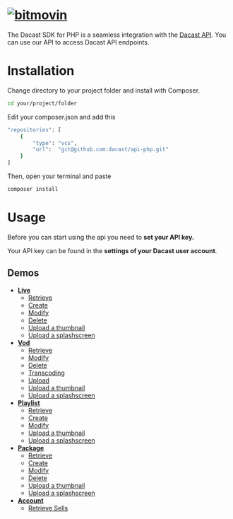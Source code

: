 # [![bitmovin](http://www.dacast.com/wp-content/themes/dacast/images/logo.png)](https://www.dacast.com)

The Dacast SDK for PHP is a seamless integration with the [Dacast API](https://www.dacast.com). You can use our API to access Dacast API endpoints.

# Installation
Change directory to your project folder and install with Composer.

```bash
cd your/project/folder
```

Edit your composer.json and add this
```bash
"repositories": [
    {
        "type": "vcs",
        "url":  "git@github.com:dacast/api-php.git"
    }
]
```
Then, open your terminal and paste
```bash
composer install 
```
 
# Usage

Before you can start using the api you need to **set your API key.**

Your API key can be found in the **settings of your Dacast user account**.

## Demos
* [**Live**](examples/channel)
    * [Retrieve](examples/channel/retrieve.php)
    * [Create](examples/channel/create.php)
    * [Modify](examples/channel/modify.php)
    * [Delete](examples/channel/delete.php)
    * [Upload a thumbnail](examples/channel/uploadThumbnail.php)
    * [Upload a splashscreen](examples/channel/uploadSplashscreen.php)
* [**Vod**](examples/vod)
    * [Retrieve](examples/vod/retrieve.php)
    * [Modify](examples/vod/modify.php)
    * [Delete](examples/vod/delete.php)
    * [Transcoding](examples/vod/transcodingVod.php)
    * [Upload](examples/vod/upload.php)
    * [Upload a thumbnail](examples/vod/uploadThumbnail.php)
    * [Upload a splashscreen](examples/vod/uploadSplashscreen.php)
* [**Playlist**](examples/playlist)
    * [Retrieve](examples/playlist/retrieve.php)
    * [Create](examples/playlist/create.php)
    * [Modify](examples/playlist/modify.php)
    * [Upload a thumbnail](examples/playlist/uploadThumbnail.php)
    * [Upload a splashscreen](examples/playlist/uploadSplashscreen.php)
* [**Package**](examples/package)
    * [Retrieve](examples/package/retrieve.php)
    * [Create](examples/package/create.php)
    * [Modify](examples/package/modify.php)
    * [Delete](examples/package/delete.php)
    * [Upload a thumbnail](examples/package/uploadThumbnail.php)
    * [Upload a splashscreen](examples/package/uploadSplashscreen.php)
* [**Account**](examples/account)
    * [Retrieve Sells](examples/account/sells.php)